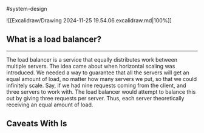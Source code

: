 #system-design 


![[Excalidraw/Drawing 2024-11-25 19.54.06.excalidraw.md|100%]]
## What is a load balancer?
---
The load balancer is a service that equally distributes work between multiple servers. The idea came about when horizontal scaling was introduced. We needed a way to guarantee that all the servers will get an equal amount of load, no matter how many servers we put, so that we could infinitely scale. Say, if we had nine requests coming from the client, and three servers to work with. The load balancer would attempt to balance this out by giving three requests per server. Thus, each server theoretically receiving an equal amount of load.

## Caveats With Is